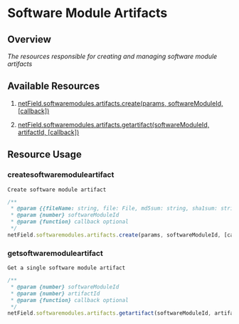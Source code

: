  # Software Module Artifacts

## Overview

*The resources responsible for creating and managing software module artifacts*

## Available Resources

1. [netField.softwaremodules.artifacts.create(params, softwareModuleId, [callback])](#createsoftwaremoduleartifact)

2. [netField.softwaremodules.artifacts.getartifact(softwareModuleId, artifactId, [callback])](#getsoftwaremoduleartifact)

## Resource Usage

### createsoftwaremoduleartifact

    Create software module artifact

``` javascript
/**
 * @param {{fileName: string, file: File, md5sum: string, sha1sum: string, sha256sum: string}} params
 * @param {number} softwareModuleId
 * @param {function} callback optional
 */
netField.softwaremodules.artifacts.create(params, softwareModuleId, [callback])
```

### getsoftwaremoduleartifact

    Get a single software module artifact

``` javascript
/**
 * @param {number} softwareModuleId
 * @param {number} artifactId
 * @param {function} callback optional
 */
netField.softwaremodules.artifacts.getartifact(softwareModuleId, artifactId, [callback])
```

